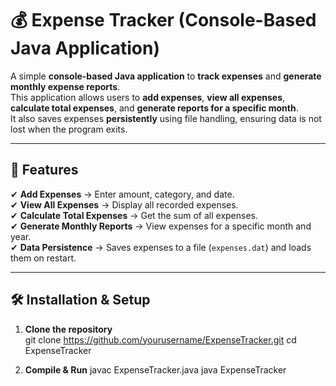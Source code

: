 # 💰 Expense Tracker (Console-Based Java Application)
A simple **console-based Java application** to **track expenses** and **generate monthly expense reports**.  
This application allows users to **add expenses**, **view all expenses**, **calculate total expenses**, and **generate reports for a specific month**.  
It also saves expenses **persistently** using file handling, ensuring data is not lost when the program exits.

---

## 📜 Features
✔ **Add Expenses** → Enter amount, category, and date.  
✔ **View All Expenses** → Display all recorded expenses.  
✔ **Calculate Total Expenses** → Get the sum of all expenses.  
✔ **Generate Monthly Reports** → View expenses for a specific month and year.  
✔ **Data Persistence** → Saves expenses to a file (`expenses.dat`) and loads them on restart.  

---

## 🛠️ Installation & Setup

1. **Clone the repository**  
   git clone https://github.com/yourusername/ExpenseTracker.git
   cd ExpenseTracker

2. **Compile & Run**
   javac ExpenseTracker.java
   java ExpenseTracker

